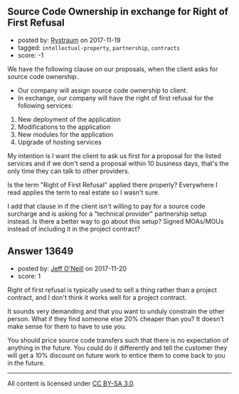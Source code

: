 ## Source Code Ownership in exchange for Right of First Refusal

- posted by: [Rystraum](https://stackexchange.com/users/151383/rystraum) on 2017-11-19
- tagged: `intellectual-property`, `partnership`, `contracts`
- score: -1

We have the following clause on our proposals, when the client asks for source code ownership.

* Our company will assign source code ownership to client.
* In exchange, our company will have the right of first refusal for the following services:
1. New deployment of the application
2. Modifications to the application
3. New modules for the application
4. Upgrade of hosting services



My intention is I want the client to ask us first for a proposal for the listed services and if we don't send a proposal within 10 business days, that's the only time they can talk to other providers. 

Is the term "Right of First Refusal" applied there properly? Everywhere I read applies the term to real estate so I wasn't sure.

I add that clause in if the client isn't willing to pay for a source code surcharge and is asking for a "technical provider" partnership setup instead. Is there a better way to go about this setup? Signed MOAs/MOUs instead of including it in the project contract?


## Answer 13649

- posted by: [Jeff O'Neill](https://stackexchange.com/users/46273/jeff-o-neill) on 2017-11-20
- score: 1

Right of first refusal is typically used to sell a thing rather than a project contract, and I don't think it works well for a project contract.

It sounds very demanding and that you want to unduly constrain the other person.  What if they find someone else 20% cheaper than you?  It doesn't make sense for them to have to use you.

You should price source code transfers such that there is no expectation of anything in the future.  You could do it differently and tell the customer they will get a 10% discount on future work to entice them to come back to you in the future.



---

All content is licensed under [CC BY-SA 3.0](https://creativecommons.org/licenses/by-sa/3.0/).
